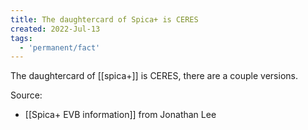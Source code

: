 ```yaml
---
title: The daughtercard of Spica+ is CERES
created: 2022-Jul-13
tags:
  - 'permanent/fact'
---
```


The daughtercard of [[spica+]] is CERES, there are a couple versions.

Source:
- [[Spica+ EVB information]] from Jonathan Lee



